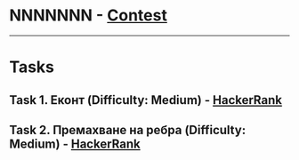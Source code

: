 # NNNNNNN - [Contest](<https://www.hackerrank.com/contests/test6sda-renfuvidbviw/challenges>)

---

# Tasks

## Task 1. Еконт (Difficulty: Medium) - [HackerRank](<https://www.hackerrank.com/contests/test6sda-renfuvidbviw/challenges/challenge-2326>)

## Task 2. Премахване на ребра (Difficulty: Medium) - [HackerRank](<https://www.hackerrank.com/contests/test6sda-renfuvidbviw/challenges/challenge-1761>)
